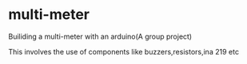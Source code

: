# multi-meter
Builiding a multi-meter with an arduino(A group project)

This involves the use of components 
like buzzers,resistors,ina 219 etc
